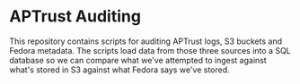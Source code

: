 # APTrust Auditing

This repository contains scripts for auditing APTrust logs, S3 buckets and
Fedora metadata. The scripts load data from those three sources into a SQL
database so we can compare what we've attempted to ingest against what's
stored in S3 against what Fedora says we've stored.
